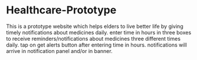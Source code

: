 # Healthcare-Prototype
This is a prototype website which helps elders to live better life by giving timely notifications about medicines daily.
enter time in hours in three boxes to receive reminders/notifications about medicines three different times daily.
tap on get alerts button after entering time in hours.
notifications will arrive in notification panel and/or in banner.
